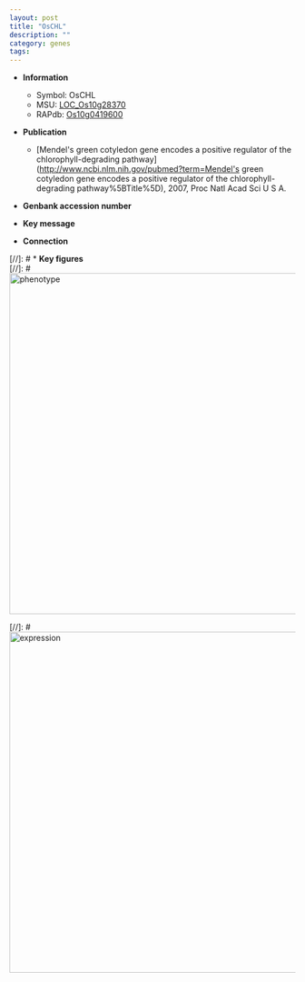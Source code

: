 ```yaml
---
layout: post
title: "OsCHL"
description: ""
category: genes
tags: 
---
```


* **Information**  
    + Symbol: OsCHL  
    + MSU: [LOC_Os10g28370](http://rice.plantbiology.msu.edu/cgi-bin/ORF_infopage.cgi?orf=LOC_Os10g28370)  
    + RAPdb: [Os10g0419600](http://rapdb.dna.affrc.go.jp/viewer/gbrowse_details/irgsp1?name=Os10g0419600)  

* **Publication**  
    + [Mendel's green cotyledon gene encodes a positive regulator of the chlorophyll-degrading pathway](http://www.ncbi.nlm.nih.gov/pubmed?term=Mendel's green cotyledon gene encodes a positive regulator of the chlorophyll-degrading pathway%5BTitle%5D), 2007, Proc Natl Acad Sci U S A.

* **Genbank accession number**  

* **Key message**  

* **Connection**  

[//]: # * **Key figures**  
[//]: # <img src="http://funRiceGenes.github.io/images/CHL.pheno.png" alt="phenotype"  style="width: 600px;"/>

[//]: # <img src="http://funRiceGenes.github.io/images/CHL.exp.png" alt="expression"  style="width: 600px;"/>


